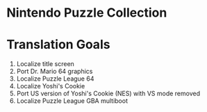 
# Nintendo Puzzle Collection

# Translation Goals
1. Localize title screen
2. Port Dr. Mario 64 graphics
3. Localize Puzzle League 64
4. Localize Yoshi's Cookie
5. Port US version of Yoshi's Cookie (NES) with VS mode removed
6. Localize Puzzle League GBA multiboot
